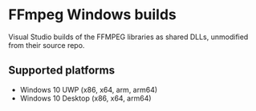 # FFmpeg Windows builds

Visual Studio builds of the FFMPEG libraries as shared DLLs, unmodified from their source repo.

## Supported platforms

- Windows 10 UWP (x86, x64, arm, arm64)
- Windows 10 Desktop (x86, x64, arm64)
